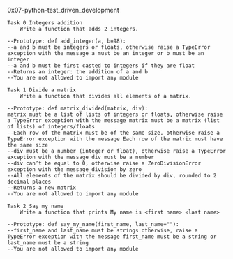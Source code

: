0x07-python-test_driven_development

	Task 0 Integers addition
		Write a function that adds 2 integers.

	--Prototype: def add_integer(a, b=98):
	--a and b must be integers or floats, otherwise raise a TypeError exception with the message a must be an integer or b must be an integer
	--a and b must be first casted to integers if they are float
	--Returns an integer: the addition of a and b
	--You are not allowed to import any module

	Task 1 Divide a matrix
		Write a function that divides all elements of a matrix.

	--Prototype: def matrix_divided(matrix, div):
	matrix must be a list of lists of integers or floats, otherwise raise a TypeError exception with the message matrix must be a matrix (list of lists) of integers/floats
	--Each row of the matrix must be of the same size, otherwise raise a TypeError exception with the message Each row of the matrix must have the same size
	--div must be a number (integer or float), otherwise raise a TypeError exception with the message div must be a number
	--div can’t be equal to 0, otherwise raise a ZeroDivisionError exception with the message division by zero
	--All elements of the matrix should be divided by div, rounded to 2 decimal places
	--Returns a new matrix
	--You are not allowed to import any module

	Task 2 Say my name
		Write a function that prints My name is <first name> <last name>

	--Prototype: def say_my_name(first_name, last_name=""):
	--first_name and last_name must be strings otherwise, raise a TypeError exception with the message first_name must be a string or last_name must be a string
	--You are not allowed to import any module



